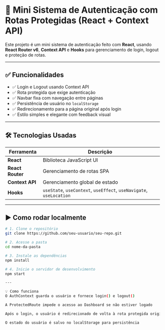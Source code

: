 # 🔐 Mini Sistema de Autenticação com Rotas Protegidas (React + Context API)

Este projeto é um mini sistema de autenticação feito com **React**, usando **React Router v6**, **Context API** e **Hooks** para gerenciamento de login, logout e proteção de rotas.

---

## ✅ Funcionalidades

- ✅ Login e Logout usando Context API
- ✅ Rota protegida que exige autenticação
- ✅ Navbar fixa com navegação entre páginas
- ✅ Persistência de usuário no `localStorage`
- ✅ Redirecionamento para a página original após login
- ✅ Estilo simples e elegante com feedback visual

---

## 🛠️ Tecnologias Usadas

| Ferramenta        | Descrição                       |
|-------------------|---------------------------------|
| **React**         | Biblioteca JavaScript UI        |
| **React Router**  | Gerenciamento de rotas SPA      |
| **Context API**   | Gerenciamento global de estado  |
| **Hooks**         | `useState`, `useContext`, `useEffect`, `useNavigate`, `useLocation`

---

## ▶️ Como rodar localmente

```bash
# 1. Clone o repositório
git clone https://github.com/seu-usuario/seu-repo.git

# 2. Acesse a pasta
cd nome-da-pasta

# 3. Instale as dependências
npm install

# 4. Inicie o servidor de desenvolvimento
npm start

---

💡 Como funciona
O AuthContext guarda o usuário e fornece login() e logout()

A ProtectedRoute impede o acesso ao Dashboard se não estiver logado

Após o login, o usuário é redirecionado de volta à rota protegida original

O estado do usuário é salvo no localStorage para persistência


